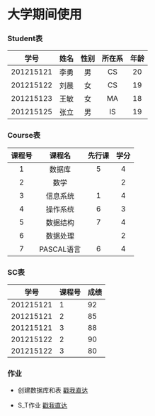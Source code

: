 # 大学期间使用

### Student表

|   学号    | 姓名 | 性别 | 所在系 | 年龄 |
| :-------: | :--: | :--: | :----: | :--: |
| 201215121 | 李勇 |  男  |   CS   |  20  |
| 201215122 | 刘晨 |  女  |   CS   |  19  |
| 201215123 | 王敏 |  女  |   MA   |  18  |
| 201215125 | 张立 |  男  |   IS   |  19  |

### Course表

| 课程号 |   课程名   | 先行课 | 学分 |
| :----: | :--------: | :----: | :--: |
|   1    |   数据库   |   5    |  4   |
|   2    |    数学    |        |  2   |
|   3    |  信息系统  |   1    |  4   |
|   4    |  操作系统  |   6    |  3   |
|   5    |  数据结构  |   7    |  4   |
|   6    |  数据处理  |        |  2   |
|   7    | PASCAL语言 |   6    |  4   |

### SC表

| 学号      | 课程号 | 成绩 |
| --------- | ------ | ---- |
| 201215121 | 1      | 92   |
| 201215121 | 2      | 85   |
| 201215121 | 3      | 88   |
| 201215122 | 2      | 90   |
| 201215122 | 3      | 80   |



### 作业

- 创建数据库和表      [戳我直达](./work/create.sql ) 

- S_T作业      [戳我直达](./work/s_t.md ) 

